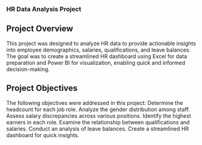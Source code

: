 ### HR Data Analysis Project
## Project Overview
This project was designed to analyze HR data to provide actionable insights into employee demographics, salaries, qualifications, and leave balances. The goal was to create a streamlined HR dashboard using Excel for data preparation and Power BI for visualization, enabling quick and informed decision-making.


## Project Objectives
 The following objectives were addressed in this project:
 Determine the headcount for each job role.
 Analyze the gender distribution among staff.
 Assess salary discrepancies across various positions.
 Identify the highest earners in each role.
 Examine the relationship between qualifications and salaries.
 Conduct an analysis of leave balances.
 Create a streamlined HR dashboard for quick insights.

